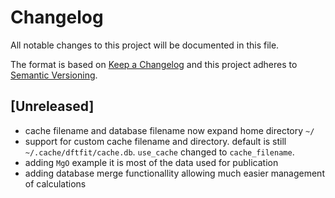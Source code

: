 # Changelog

All notable changes to this project will be documented in this file.

The format is based on [Keep a Changelog](http://keepachangelog.com/en/1.0.0/)
and this project adheres to [Semantic Versioning](http://semver.org/spec/v2.0.0.html).

## [Unreleased]

 - cache filename and database filename now expand home directory `~/`
 - support for custom cache filename and directory. default is still
   `~/.cache/dftfit/cache.db`. `use_cache` changed to
   `cache_filename`.
 - adding `MgO` example it is most of the data used for publication
 - adding database merge functionallity allowing much easier management of calculations
